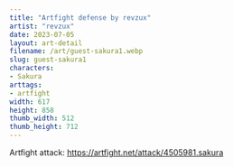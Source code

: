 ```yaml
---
title: "Artfight defense by revzux"
artist: "revzux"
date: 2023-07-05
layout: art-detail
filename: /art/guest-sakura1.webp
slug: guest-sakura1
characters:
- Sakura
arttags:
- artfight
width: 617
height: 858
thumb_width: 512
thumb_height: 712
---
```

Artfight attack: https://artfight.net/attack/4505981.sakura
